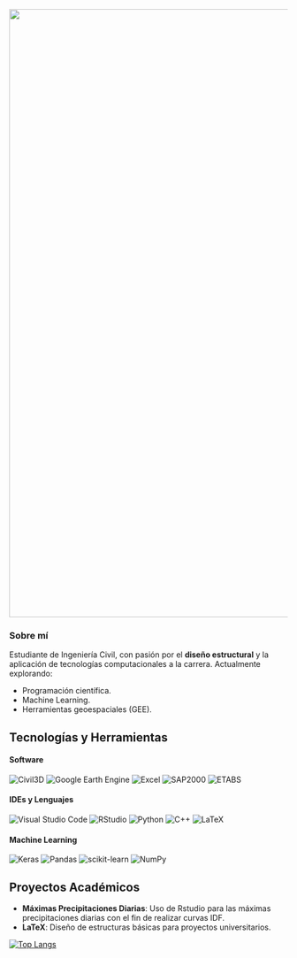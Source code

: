 <div align="center">
  <img src="https://i.imgur.com/p68yUOA.png" width="1100px" alt="banner">
</div>

### **Sobre mí**  
Estudiante de Ingeniería Civil, con pasión por el **diseño estructural** y la aplicación de tecnologías computacionales a la carrera. Actualmente explorando:  
- Programación científica.  
- Machine Learning.  
- Herramientas geoespaciales (GEE).  

## **Tecnologías y Herramientas**  

#### **Software**  
![Civil3D](https://img.shields.io/badge/Civil3D-000000?style=for-the-badge&logo=autodesk&logoColor=white)
![Google Earth Engine](https://img.shields.io/badge/Google_Earth_Engine-4285F4?style=for-the-badge&logo=google-earth&logoColor=white)
![Excel](https://img.shields.io/badge/Excel-217346?style=for-the-badge&logo=microsoft-excel&logoColor=white)
![SAP2000](https://img.shields.io/badge/SAP2000-00599C?style=for-the-badge&logo=triangle&logoColor=white)
![ETABS](https://img.shields.io/badge/ETABS-2C3E50?style=for-the-badge&logo=hexagon&logoColor=white)

#### **IDEs y Lenguajes**  
![Visual Studio Code](https://img.shields.io/badge/VSCode-0078d7?style=for-the-badge&logo=visual-studio-code&logoColor=white)
![RStudio](https://img.shields.io/badge/RStudio-4285F4?style=for-the-badge&logo=rstudio&logoColor=white)
![Python](https://img.shields.io/badge/Python-3670A0?style=for-the-badge&logo=python&logoColor=ffdd54)
![C++](https://img.shields.io/badge/C++-00599C?style=for-the-badge&logo=c%2B%2B&logoColor=white)
![LaTeX](https://img.shields.io/badge/LaTeX-008080?style=for-the-badge&logo=latex&logoColor=white)

#### **Machine Learning**
![Keras](https://img.shields.io/badge/Keras-%23D00000.svg?style=for-the-badge&logo=Keras&logoColor=white)
![Pandas](https://img.shields.io/badge/Pandas-150458?style=for-the-badge&logo=pandas&logoColor=white)
![scikit-learn](https://img.shields.io/badge/scikit_learn-F7931E?style=for-the-badge&logo=scikit-learn&logoColor=white)
![NumPy](https://img.shields.io/badge/NumPy-013243?style=for-the-badge&logo=numpy&logoColor=white)

## **Proyectos Académicos**  
- **Máximas Precipitaciones Diarias**: Uso de Rstudio para las máximas precipitaciones diarias con el fin de realizar curvas IDF.  
- **LaTeX**: Diseño de estructuras básicas para proyectos universitarios.

[![Top Langs](https://github-readme-stats.vercel.app/api/top-langs/?username=JesusSantosD&locale=es&title_color=27374D&text_color=526D82&bg_color=DDE6ED)](https://github.com/JesusSantosD/github-readme-stats)
